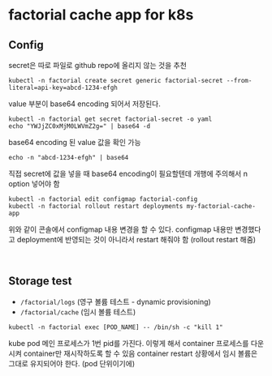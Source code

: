 # factorial cache app for k8s

## Config

secret은 따로 파일로 github repo에 올리지 않는 것을 추천

```shell
kubectl -n factorial create secret generic factorial-secret --from-literal=api-key=abcd-1234-efgh
```
value 부분이 base64 encoding 되어서 저장된다.

```shell
kubectl -n factorial get secret factorial-secret -o yaml
echo "YWJjZC0xMjM0LWVmZ2g=" | base64 -d
```
base64 encoding 된 value 값을 확인 가능

```shell
echo -n "abcd-1234-efgh" | base64
```
직접 secret에 값을 넣을 때 base64 encoding이 필요할텐데 개행에 주의해서 n option 넣어야 함

```shell
kubectl -n factorial edit configmap factorial-config
kubectl -n factorial rollout restart deployments my-factorial-cache-app
```
위와 같이 콘솔에서 configmap 내용 변경을 할 수 있다.
configmap 내용만 변경했다고 deployment에 반영되는 것이 아니라서 restart 해줘야 함 (rollout restart 해줌)

<br>

## Storage test

- `/factorial/logs` (영구 볼륨 테스트 - dynamic provisioning)
- `/factorial/cache` (임시 볼륨 테스트)

```shell
kubectl -n factorial exec [POD_NAME] -- /bin/sh -c "kill 1" 
```
kube pod 메인 프로세스가 1번 pid를 가진다.
이렇게 해서 container 프로세스를 다운 시켜 container만 재시작하도록 할 수 있음
container restart 상황에서 임시 볼륨은 그대로 유지되어야 한다. (pod 단위이기에)